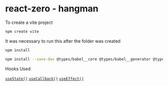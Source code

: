# react-zero - hangman

To create a vite project

```bash
npm create vite
```

It was necessary to run this after the folder was created

```bash
npm install
```

```bash
npm install --save-dev @types/babel__core @types/babel__generator @types/babel__template @types/babel__traverse @types/estree @types/json-schema
```

Hooks Used

[`useState()`](https://react.dev/reference/react/useState)
[`useCallback()`](https://react.dev/reference/react/useCallback)
[`useEffect()`](https://react.dev/reference/react/useEffect)
